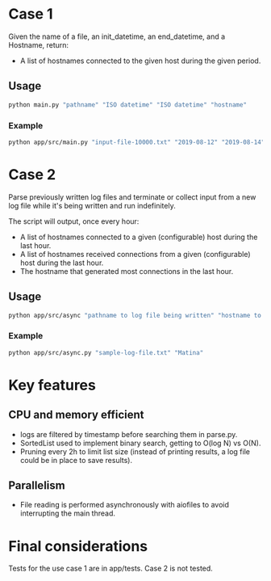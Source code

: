 # Case 1 
Given the name of a file, an init_datetime, an end_datetime, and a Hostname, return:
- A list of hostnames connected to the given host during the given period.

## Usage

```bash
python main.py "pathname" "ISO datetime" "ISO datetime" "hostname"
```
### Example

```bash
python app/src/main.py "input-file-10000.txt" "2019-08-12" "2019-08-14" "Matina"
```

# Case 2
Parse previously written log files and terminate or collect input from a new log file while it's being written and run indefinitely.

The script will output, once every hour:
- A list of hostnames connected to a given (configurable) host during the last hour.
- A list of hostnames received connections from a given (configurable) host during the last hour.
- The hostname that generated most connections in the last hour.

## Usage

```bash
python app/src/async "pathname to log file being written" "hostname to monitor"
```

### Example

```bash
python app/src/async.py "sample-log-file.txt" "Matina"
```

# Key features
## CPU and memory efficient
- logs are filtered by timestamp before searching them in parse.py.
- SortedList used to implement binary search, getting to O(log N) vs O(N).
- Pruning every 2h to limit list size (instead of printing results, a log file could be in place to save results).
## Parallelism
- File reading is performed asynchronously with aiofiles to avoid interrupting the main thread.

# Final considerations
Tests for the use case 1 are in app/tests. Case 2 is not tested.
